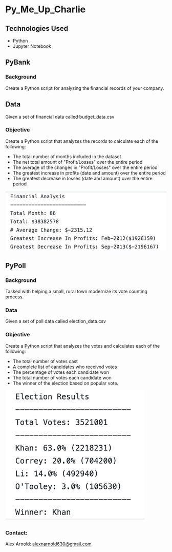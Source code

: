 # Py_Me_Up_Charlie

## Technologies Used
- Python
- Jupyter Notebook

## PyBank

### Background
Create a Python script for analyzing the financial records of your company.

## Data
Given a set of financial data called budget_data.csv

### Objective
Create a Python script that analyzes the records to calculate each of the following:
- The total number of months included in the dataset
- The net total amount of "Profit/Losses" over the entire period
- The average of the changes in "Profit/Losses" over the entire period
- The greatest increase in profits (date and amount) over the entire period
- The greatest decrease in losses (date and amount) over the entire period

![Bank-Results](PyBank/images/bank_results.png)

## PyPoll

### Background
Tasked with helping a small, rural town modernize its vote counting process.

### Data
Given a set of poll data called election_data.csv

### Objective
Create a Python script that analyzes the votes and calculates each of the following:
- The total number of votes cast
- A complete list of candidates who received votes
- The percentage of votes each candidate won
- The total number of votes each candidate won
- The winner of the election based on popular vote.

![Election-Results](PyPoll/images/election_results.png)

### Contact:
Alex Arnold: alexnarnold630@gmail.com <br>
